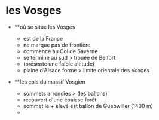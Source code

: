 
# les Vosges

- **où se situe les Vosges 
	- est de la France
	- ne marque pas de frontière
	- commence au Col de Saverne
	- se termine au sud > trouée de Belfort 
	- (présente une faible altitude)
	- plaine d'Alsace forme > limite orientale des Vosges

- **les cols du massif Vosgien
	- sommets arrondies > (les ballons)
	- recouvert d'une épaisse forêt
	- sommet le + élevé est ballon de Guebwiller (1400 m)
	- 